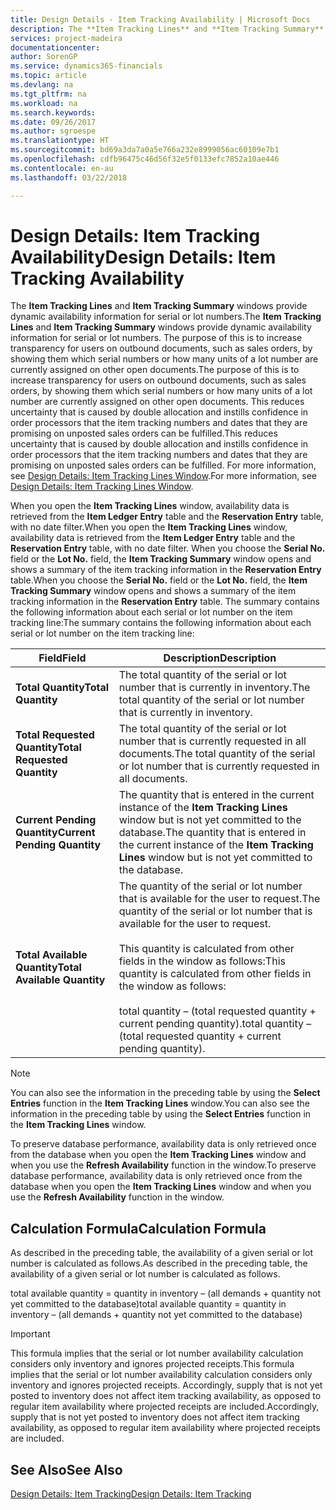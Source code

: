 ```yaml
---
title: Design Details - Item Tracking Availability | Microsoft Docs
description: The **Item Tracking Lines** and **Item Tracking Summary** windows provide dynamic availability information for serial or lot numbers. The purpose of this is to increase transparency for users on outbound documents, such as sales orders, by showing them which serial numbers or how many units of a lot number are currently assigned on other open documents. This reduces uncertainty that is caused by double allocation and instills confidence in order processors that the item tracking numbers and dates that they are promising on unposted sales orders can be fulfilled.
services: project-madeira
documentationcenter: 
author: SorenGP
ms.service: dynamics365-financials
ms.topic: article
ms.devlang: na
ms.tgt_pltfrm: na
ms.workload: na
ms.search.keywords: 
ms.date: 09/26/2017
ms.author: sgroespe
ms.translationtype: HT
ms.sourcegitcommit: bd69a3da7a0a5e766a232e8999056ac60109e7b1
ms.openlocfilehash: cdfb96475c46d56f32e5f0133efc7852a10ae446
ms.contentlocale: en-au
ms.lasthandoff: 03/22/2018

---
```

# <a name="design-details-item-tracking-availability"></a><span data-ttu-id="0ff0e-105">Design Details: Item Tracking Availability</span><span class="sxs-lookup"><span data-stu-id="0ff0e-105">Design Details: Item Tracking Availability</span></span>
<span data-ttu-id="0ff0e-106">The **Item Tracking Lines** and **Item Tracking Summary** windows provide dynamic availability information for serial or lot numbers.</span><span class="sxs-lookup"><span data-stu-id="0ff0e-106">The **Item Tracking Lines** and **Item Tracking Summary** windows provide dynamic availability information for serial or lot numbers.</span></span> <span data-ttu-id="0ff0e-107">The purpose of this is to increase transparency for users on outbound documents, such as sales orders, by showing them which serial numbers or how many units of a lot number are currently assigned on other open documents.</span><span class="sxs-lookup"><span data-stu-id="0ff0e-107">The purpose of this is to increase transparency for users on outbound documents, such as sales orders, by showing them which serial numbers or how many units of a lot number are currently assigned on other open documents.</span></span> <span data-ttu-id="0ff0e-108">This reduces uncertainty that is caused by double allocation and instills confidence in order processors that the item tracking numbers and dates that they are promising on unposted sales orders can be fulfilled.</span><span class="sxs-lookup"><span data-stu-id="0ff0e-108">This reduces uncertainty that is caused by double allocation and instills confidence in order processors that the item tracking numbers and dates that they are promising on unposted sales orders can be fulfilled.</span></span> <span data-ttu-id="0ff0e-109">For more information, see [Design Details: Item Tracking Lines Window](design-details-item-tracking-lines-window.md).</span><span class="sxs-lookup"><span data-stu-id="0ff0e-109">For more information, see [Design Details: Item Tracking Lines Window](design-details-item-tracking-lines-window.md).</span></span>  

 <span data-ttu-id="0ff0e-110">When you open the **Item Tracking Lines** window, availability data is retrieved from the **Item Ledger Entry** table and the **Reservation Entry** table, with no date filter.</span><span class="sxs-lookup"><span data-stu-id="0ff0e-110">When you open the **Item Tracking Lines** window, availability data is retrieved from the **Item Ledger Entry** table and the **Reservation Entry** table, with no date filter.</span></span> <span data-ttu-id="0ff0e-111">When you choose the **Serial No.** field or the **Lot No.** field, the **Item Tracking Summary** window opens and shows a summary of the item tracking information in the **Reservation Entry** table.</span><span class="sxs-lookup"><span data-stu-id="0ff0e-111">When you choose the **Serial No.** field or the **Lot No.** field, the **Item Tracking Summary** window opens and shows a summary of the item tracking information in the **Reservation Entry** table.</span></span> <span data-ttu-id="0ff0e-112">The summary contains the following information about each serial or lot number on the item tracking line:</span><span class="sxs-lookup"><span data-stu-id="0ff0e-112">The summary contains the following information about each serial or lot number on the item tracking line:</span></span>  

|<span data-ttu-id="0ff0e-113">Field</span><span class="sxs-lookup"><span data-stu-id="0ff0e-113">Field</span></span>|<span data-ttu-id="0ff0e-114">Description</span><span class="sxs-lookup"><span data-stu-id="0ff0e-114">Description</span></span>|  
|---------------------------------|---------------------------------------|  
|<span data-ttu-id="0ff0e-115">**Total Quantity**</span><span class="sxs-lookup"><span data-stu-id="0ff0e-115">**Total Quantity**</span></span>|<span data-ttu-id="0ff0e-116">The total quantity of the serial or lot number that is currently in inventory.</span><span class="sxs-lookup"><span data-stu-id="0ff0e-116">The total quantity of the serial or lot number that is currently in inventory.</span></span>|  
|<span data-ttu-id="0ff0e-117">**Total Requested Quantity**</span><span class="sxs-lookup"><span data-stu-id="0ff0e-117">**Total Requested Quantity**</span></span>|<span data-ttu-id="0ff0e-118">The total quantity of the serial or lot number that is currently requested in all documents.</span><span class="sxs-lookup"><span data-stu-id="0ff0e-118">The total quantity of the serial or lot number that is currently requested in all documents.</span></span>|  
|<span data-ttu-id="0ff0e-119">**Current Pending Quantity**</span><span class="sxs-lookup"><span data-stu-id="0ff0e-119">**Current Pending Quantity**</span></span>|<span data-ttu-id="0ff0e-120">The quantity that is entered in the current instance of the **Item Tracking Lines** window but is not yet committed to the database.</span><span class="sxs-lookup"><span data-stu-id="0ff0e-120">The quantity that is entered in the current instance of the **Item Tracking Lines** window but is not yet committed to the database.</span></span>|  
|<span data-ttu-id="0ff0e-121">**Total Available Quantity**</span><span class="sxs-lookup"><span data-stu-id="0ff0e-121">**Total Available Quantity**</span></span>|<span data-ttu-id="0ff0e-122">The quantity of the serial or lot number that is available for the user to request.</span><span class="sxs-lookup"><span data-stu-id="0ff0e-122">The quantity of the serial or lot number that is available for the user to request.</span></span><br /><br /> <span data-ttu-id="0ff0e-123">This quantity is calculated from other fields in the window as follows:</span><span class="sxs-lookup"><span data-stu-id="0ff0e-123">This quantity is calculated from other fields in the window as follows:</span></span><br /><br /> <span data-ttu-id="0ff0e-124">total quantity – (total requested quantity + current pending quantity).</span><span class="sxs-lookup"><span data-stu-id="0ff0e-124">total quantity – (total requested quantity + current pending quantity).</span></span>|  

> [!NOTE]  
>  <span data-ttu-id="0ff0e-125">You can also see the information in the preceding table by using the **Select Entries** function in the **Item Tracking Lines** window.</span><span class="sxs-lookup"><span data-stu-id="0ff0e-125">You can also see the information in the preceding table by using the **Select Entries** function in the **Item Tracking Lines** window.</span></span>  

 <span data-ttu-id="0ff0e-126">To preserve database performance, availability data is only retrieved once from the database when you open the **Item Tracking Lines** window and when you use the **Refresh Availability** function in the window.</span><span class="sxs-lookup"><span data-stu-id="0ff0e-126">To preserve database performance, availability data is only retrieved once from the database when you open the **Item Tracking Lines** window and when you use the **Refresh Availability** function in the window.</span></span>  

## <a name="calculation-formula"></a><span data-ttu-id="0ff0e-127">Calculation Formula</span><span class="sxs-lookup"><span data-stu-id="0ff0e-127">Calculation Formula</span></span>  
 <span data-ttu-id="0ff0e-128">As described in the preceding table, the availability of a given serial or lot number is calculated as follows.</span><span class="sxs-lookup"><span data-stu-id="0ff0e-128">As described in the preceding table, the availability of a given serial or lot number is calculated as follows.</span></span>  

 <span data-ttu-id="0ff0e-129">total available quantity = quantity in inventory – (all demands + quantity not yet committed to the database)</span><span class="sxs-lookup"><span data-stu-id="0ff0e-129">total available quantity = quantity in inventory – (all demands + quantity not yet committed to the database)</span></span>  

> [!IMPORTANT]  
>  <span data-ttu-id="0ff0e-130">This formula implies that the serial or lot number availability calculation considers only inventory and ignores projected receipts.</span><span class="sxs-lookup"><span data-stu-id="0ff0e-130">This formula implies that the serial or lot number availability calculation considers only inventory and ignores projected receipts.</span></span> <span data-ttu-id="0ff0e-131">Accordingly, supply that is not yet posted to inventory does not affect item tracking availability, as opposed to regular item availability where projected receipts are included.</span><span class="sxs-lookup"><span data-stu-id="0ff0e-131">Accordingly, supply that is not yet posted to inventory does not affect item tracking availability, as opposed to regular item availability where projected receipts are included.</span></span>  

## <a name="see-also"></a><span data-ttu-id="0ff0e-132">See Also</span><span class="sxs-lookup"><span data-stu-id="0ff0e-132">See Also</span></span>  
 [<span data-ttu-id="0ff0e-133">Design Details: Item Tracking</span><span class="sxs-lookup"><span data-stu-id="0ff0e-133">Design Details: Item Tracking</span></span>](design-details-item-tracking.md)

